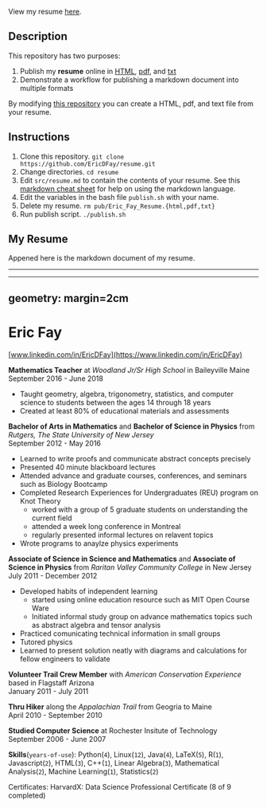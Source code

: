 View my resume [here](http://htmlpreview.github.io/?https://github.com/EricDFay/resume/blob/master/pub/Eric_Fay_Resume.html).
## Description
This repository has two purposes:  
1. Publish my **resume** online in [HTML](http://htmlpreview.github.io/?https://github.com/EricDFay/resume/blob/master/pub/Eric_Fay_Resume.html), [pdf](https://github.com/EricDFay/resume/blob/master/pub/Eric_Fay_Resume.pdf), and [txt](https://raw.githubusercontent.com/EricDFay/resume/master/pub/Eric_Fay_Resume.txt)
2. Demonstrate a workflow for publishing a markdown document into multiple formats

By modifying [this repository](https://github.com/EricDFay/resume.git)
you can create a HTML, pdf, and text file from
your resume.

## Instructions  
1. Clone this repository. `git clone https://github.com/EricDFay/resume.git`  
2. Change directories. `cd resume`
2. Edit `src/resume.md` to contain the contents of your resume. See this [markdown cheat sheet](https://github.com/adam-p/markdown-here/wiki/Markdown-Cheatsheet) for help on using the markdown language.  
3. Edit the variables in the bash file `publish.sh` with your name.
4. Delete my resume. `rm pub/Eric_Fay_Resume.{html,pdf,txt}`
5. Run publish script. `./publish.sh`

## My Resume

Appened here is the markdown document of my resume.

---
---
geometry: margin=2cm
---

# Eric Fay
[www.linkedin.com/in/EricDFay](https://www.linkedin.com/in/EricDFay)

**Mathematics Teacher** at _Woodland Jr/Sr High School_ in Baileyville Maine   
September 2016 - June 2018  

   + Taught geometry, algebra, trigonometry, statistics, and computer science to students between the ages 14 through 18 years
   + Created at least 80% of educational materials and assessments


**Bachelor of Arts in Mathematics** and **Bachelor of Science in Physics** from _Rutgers, The State University of New Jersey_  
September 2012 - May 2016

   + Learned to write proofs and communicate abstract concepts precisely
   + Presented 40 minute blackboard lectures 
   + Attended advance and graduate courses, conferences, and seminars such as Biology Bootcamp 
   + Completed Research Experiences for Undergraduates (REU) program on Knot Theory
     + worked with a group of 5 graduate students on understanding the current field
     + attended a week long conference in Montreal
     + regularly presented informal lectures on relavent topics
   + Wrote programs to anaylze physics experiments


**Associate of Science in Science and Mathematics** and **Associate of Science in Physics** from _Raritan Valley Community College_ in New Jersey  
July 2011 - December 2012

   + Developed habits of independent learning  
     + started using online education resource such as MIT Open Course Ware
     + Initiated informal study group on advance mathematics topics such as abstract algebra and tensor analysis
   + Practiced comunicating technical information in small groups
   + Tutored physics
   + Learned to present solution neatly with diagrams and calculations for fellow engineers to validate

**Volunteer Trail Crew Member** with _American Conservation Experience_ based in Flagstaff Arizona  
January 2011 - July 2011

**Thru Hiker** along the _Appalachian Trail_ from Geogria to Maine  
April 2010 - September 2010

**Studied Computer Science** at Rochester Insitute of Technology  
September 2006 - June 2007

**Skills**(`years-of-use`): Python(`4`), Linux(`12`), Java(`4`), LaTeX(`5`), R(`1`), Javascript(`2`), HTML(`3`), C++(`1`), Linear Algebra(`3`), Mathematical Analysis(`2`), Machine Learning(`1`), Statistics(`2`)

Certificates: HarvardX: Data Science Professional Certificate (8 of 9 completed)
